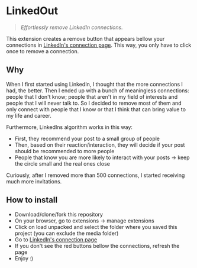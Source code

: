 # LinkedOut

> *Effortlessly remove LinkedIn connections.*

This extension creates a remove button that appears bellow your connections in [LinkedIn's connection page](https://www.linkedin.com/mynetwork/invite-connect/connections/). This way, you only have to click once to remove a connection.

## Why
When I first started using LinkedIn, I thought that the more connections I had, the better. Then I ended up with a bunch of meaningless connections: people that I don't know; people that aren't in my field of interests and people that I will never talk to. So I decided to remove most of them and only connect with people that I know or that I think that can bring value to my life and career.

Furthermore, LinkedIns algorithm works in this way: 

- First, they recommend your post to a small group of people
- Then, based on their reaction/interaction, they will decide if your post should be recommended to more people
- People that know you are more likely to interact with your posts -> keep the circle small and the real ones close

Curiously, after I removed more than 500 connections, I started receiving much more invitations.

## How to install
- Download/clone/fork this repository
- On your browser, go to extensions -> manage extensions
- Click on load unpacked and select the folder where you saved this project (you can exclude the media folder)
- Go to [LinkedIn's connection page](https://www.linkedin.com/mynetwork/invite-connect/connections/)
- If you don't see the red buttons bellow the connections, refresh the page
- Enjoy :)
